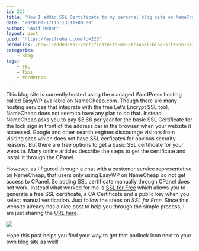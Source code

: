```yaml
---
id: 223
title: 'How I added SSL Certificate to my personal blog site on NameCheap.com'
date: '2020-01-17T15:13:11+00:00'
author: 'Asif Rehan'
layout: post
guid: 'https://asifrehan.com/?p=223'
permalink: /how-i-added-ssl-certificate-to-my-personal-blog-site-on-namecheap-com/
categories:
    - Blog
tags:
    - SSL
    - Tips
    - WordPress
---
```


This blog site is currently hosted using the managed WordPress hosting called EasyWP available on NameCheap.com. Though there are many hosting services that integrate with the free Let’s Encrypt SSL tool, NameCheap does not seem to have any plan to do that. Instead NameCheap asks you to pay $8.88 per year for the basic SSL Certificate for the lock sign in front of the address bar in the browser when your website it accessed. Google and other search engines discourage visitors from visiting sites which does not have SSL cerficates for obvious security reasons. But there are free options to get a basic SSL certificate for your website. Many online articles describe the steps to get the certificate and install it through the CPanel.

However, as I figured through a chat with a customer service representative on NameCheap, that users only using EasyWP on NameCheap do not get access to CPanel. So adding SSL certificate manually through CPanel does not work. Instead what worked for me is [SSL for Free](https://www.sslforfree.com/create?) which allows you to generate a free SSL certificate, a CA Certificate and a public key when you select manual verification. Just follow the steps on *SSL for Free.* Since this website already has a nice post to help you through the simple process, I am just sharing the [URL here](https://affiliatenichebuilders.com/installing-ssl-certificate-on-easywp/).

![](https://asifrehan.com/wp-content/uploads/2020/02/SSL-padlock-icon-asifrehan-300x66.png)

Hope this post helps you find your way to get that padlock icon next to your own blog site as well!